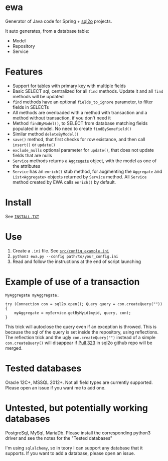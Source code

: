  # ewa
Generator of Java code for Spring + [sql2o](https://www.sql2o.org/) projects.

It auto generates, from a database table:
- Model
- Repository
- Service

# Features
- Support for tables with primary key with multiple fields
- Basic SELECT sql, centralized for all `find` methods. Update it and all `find` methods will be updated
- `find` methods have an optional `fields_to_ignore` parameter, to filter fields in SELECTs
- All methods are overloaded with a method with transaction and a method without transaction, if you don't need it
- Method `findByModel()`, to SELECT from database matching fields populated in model. No need to create `findBySomefield()`
- Similar method `deleteByModel()` 
- `save()` method, that first checks for row existance, and then call `insert()` or `update()`
- `exclude_nulls` optional parameter for `update()`, that does not update fields that are nulls
- `Service` methods returns a [`Aggregate`](https://en.wikipedia.org/wiki/Domain-driven_design#Building_blocks) object, with the model as one of the attributes
- `Service` has an `enrich()` stub method, for augmenting the `Aggregate` and `List<Aggregate>` objects returned by `Service` method. All `Service` method created by EWA calls `enrich()` by default.

# Install
See [`INSTALL.TXT`](https://raw.githubusercontent.com/MarcoSulla/ewa/master/INSTALL.txt)

# Use
1. Create a `.ini` file. See [`src/config_example.ini`](https://raw.githubusercontent.com/MarcoSulla/ewa/master/src/config_example.ini)
2. `python3 ewa.py --config path/to/your_config.ini`
3. Read and follow the instructions at the end of script launching

# Example of use of a transaction

```
MyAggregate myAggregate;

try (Connection con = sql2o.open(); Query query = con.createQuery("")) {
    myAggregate = myService.getByMyid(myid, query, con);
}
```

This trick will autoclose the query even if an exception is throwed. This is because the sql of the query is set inside the repository, using reflections. The reflection trick and the ugly `con.createQuery("")` instead of a simple `con.createQuery()` will disappear if [Pull 323](https://github.com/aaberg/sql2o/pull/323) in sql2o github repo will be merged.

# Tested databases
Oracle 12C+, MSSQL 2012+. Not all field types are currently supported. Please open an issue if you want me to add one.

# Untested, but potentially working databases
PostgreSql, MySql, MariaDb. Please install the corresponding python3 driver and see the notes for the "Tested databases"

I'm using `sqlalchemy`, so in teory I can support any database that it supports. If you want to add a database, please open an issue.
